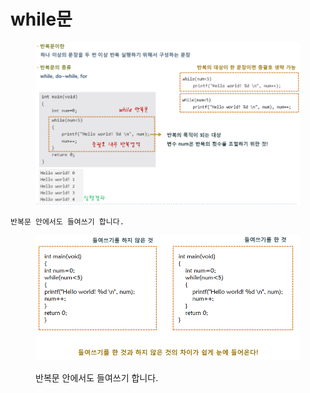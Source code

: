 # while문

<figure><img src="../../../../../.gitbook/assets/image.png" alt=""><figcaption></figcaption></figure>

```
반복문 안에서도 들여쓰기 합니다.
```

<figure><img src="../../../../../.gitbook/assets/image (2).png" alt=""><figcaption><p>반복문 안에서도 들여쓰기 합니다.</p></figcaption></figure>

